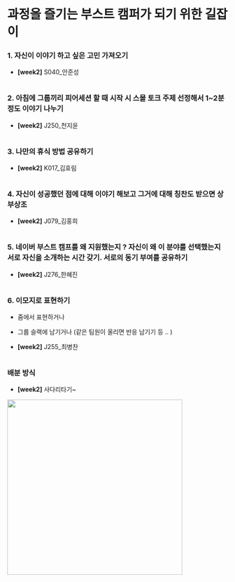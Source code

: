 # 과정을 즐기는 부스트 캠퍼가 되기 위한 길잡이



### 1. 자신이 이야기 하고 싶은 고민 가져오기

- **[week2]** S040_안준성

```
```



### 2. 아침에 그룹끼리 피어세션 할 때 시작 시 스몰 토크 주제 선정해서 1~2분 정도 이야기 나누기

- **[week2]** J250_천지윤

```

```



### 3. 나만의 휴식 방법 공유하기

- **[week2]** K017_김효림

```

```



### 4. 자신이 성공했던 점에 대해 이야기 해보고 그거에 대해 칭찬도 받으면 상부상조

- **[week2]** J079_김홍희

```
```





### 5. 네이버 부스트 캠프를 왜 지원했는지 ? 자신이 왜 이 분야를 선택했는지 서로 자신을 소개하는 시간 갖기. 서로의 동기 부여를 공유하기

- **[week2]** J276_한혜진

```
```





### 6. 이모지로 표현하기

- 줌에서 표현하거나
- 그룹 슬랙에 남기거나 (같은 팀원이 올리면 반응 남기기 등 .. )

- **[week2]** J255_최병찬

```

```



### 배분 방식

- **[week2]** 사다리타기~

<img src="https://raw.githubusercontent.com/kxxhyorim/markdownImageUploader/image/images/image-20240719165415173.png" width="400" />

